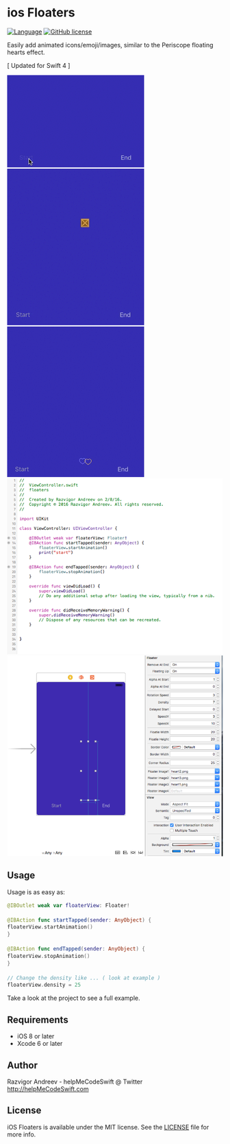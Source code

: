 # ios Floaters 

[![Language](https://img.shields.io/badge/Swift-4-orange.svg)]()
[![GitHub license](https://img.shields.io/cocoapods/l/PMSuperButton.svg)]()

Easily add animated icons/emoji/images, similar to the Periscope floating hearts effect.

[  Updated for Swift 4 ]

![](floaties1.gif)
![](floaties2.gif)
![](floaties3.gif)
![](Floaters1.png)
![](Floaters2.png)

## Usage

Usage is as easy as:

```Swift
@IBOutlet weak var floaterView: Floater!

@IBAction func startTapped(sender: AnyObject) {
floaterView.startAnimation()
}

@IBAction func endTapped(sender: AnyObject) {
floaterView.stopAnimation()
}

// Change the density like ... ( look at example )
floaterView.density = 25
```

Take a look at the project to see a full example.

## Requirements

* iOS 8 or later
* Xcode 6 or later

## Author
Razvigor Andreev - helpMeCodeSwift @ Twitter
http://helpMeCodeSwift.com

## License

iOS Floaters is available under the MIT license. See the [LICENSE](https://github.com/ravenshore/floaters/blob/master/LICENSE.md) file for more info.
